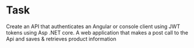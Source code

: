 # Task

Create an API that authenticates an Angular or console client using JWT tokens using Asp .NET core. A web application that makes a post call to the Api and saves & retrieves product information